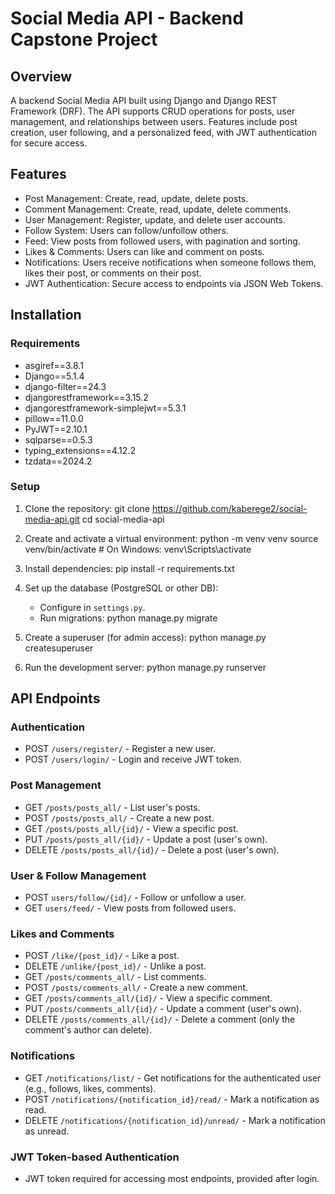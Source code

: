 
# Social Media API - Backend Capstone Project

## Overview

A backend Social Media API built using Django and Django REST Framework (DRF). 
The API supports CRUD operations for posts, user management, and relationships between users. 
Features include post creation, user following, and a personalized feed, with JWT authentication for secure access.


## Features

- Post Management: Create, read, update, delete posts.
- Comment Management: Create, read, update, delete comments.
- User Management: Register, update, and delete user accounts.
- Follow System: Users can follow/unfollow others.
- Feed: View posts from followed users, with pagination and sorting.
- Likes & Comments: Users can like and comment on posts.
- Notifications: Users receive notifications when someone follows them, likes their post, or comments on their post.
- JWT Authentication: Secure access to endpoints via JSON Web Tokens.


## Installation

### Requirements

- asgiref==3.8.1
- Django==5.1.4
- django-filter==24.3
- djangorestframework==3.15.2
- djangorestframework-simplejwt==5.3.1
- pillow==11.0.0
- PyJWT==2.10.1
- sqlparse==0.5.3
- typing_extensions==4.12.2
- tzdata==2024.2

### Setup

1. Clone the repository:
    git clone https://github.com/kaberege2/social-media-api.git
    cd social-media-api

2. Create and activate a virtual environment:
    python -m venv venv
    source venv/bin/activate  # On Windows: venv\Scripts\activate

3. Install dependencies:
    pip install -r requirements.txt

4. Set up the database (PostgreSQL or other DB):
    - Configure in `settings.py`.
    - Run migrations:
      python manage.py migrate

5. Create a superuser (for admin access):
    python manage.py createsuperuser

6. Run the development server:
    python manage.py runserver

## API Endpoints

### Authentication

- POST `/users/register/` - Register a new user.
- POST `/users/login/` - Login and receive JWT token.

### Post Management

- GET `/posts/posts_all/` - List user's posts.
- POST `/posts/posts_all/` - Create a new post.
- GET `/posts/posts_all/{id}/` - View a specific post.
- PUT `/posts/posts_all/{id}/` - Update a post (user's own).
- DELETE `/posts/posts_all/{id}/` - Delete a post (user's own).

### User & Follow Management

- POST `users/follow/{id}/` - Follow or unfollow a user.
- GET `users/feed/` - View posts from followed users.

### Likes and Comments
- POST `/like/{post_id}/` - Like a post.
- DELETE `/unlike/{post_id}/` - Unlike a post.
- GET `/posts/comments_all/` - List comments.
- POST `/posts/comments_all/` - Create a new comment.
- GET `/posts/comments_all/{id}/` - View a specific comment.
- PUT `/posts/comments_all/{id}/` - Update a comment (user's own).
- DELETE `/posts/comments_all/{id}/` - Delete a comment (only the comment's author can delete).

### Notifications
- GET `/notifications/list/` - Get notifications for the authenticated user (e.g., follows, likes, comments).
- POST `/notifications/{notification_id}/read/` - Mark a notification as read.
- DELETE `/notifications/{notification_id}/unread/` - Mark a notification as unread.


### JWT Token-based Authentication

- JWT token required for accessing most endpoints, provided after login.


